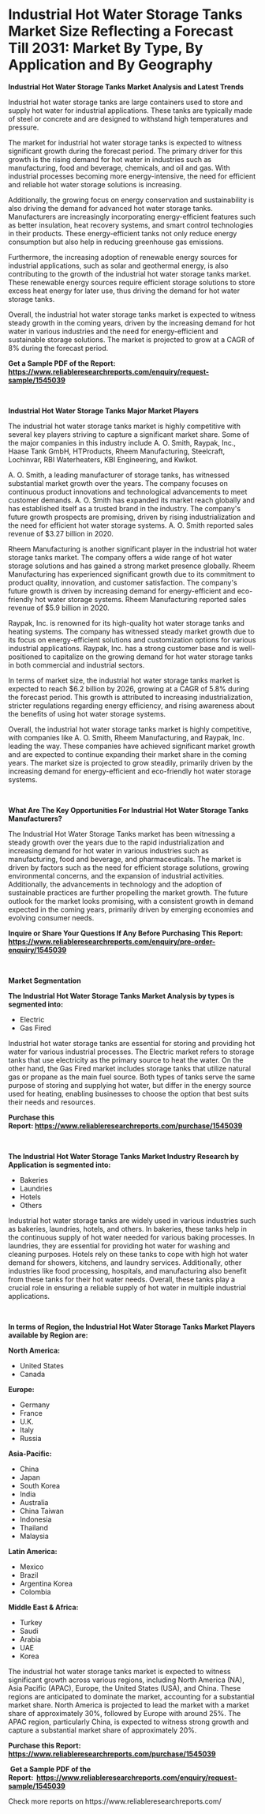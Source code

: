 <p><h1>Industrial Hot Water Storage Tanks Market Size Reflecting a Forecast Till 2031: Market By Type, By Application and By Geography</h1></p><p><strong>Industrial Hot Water Storage Tanks Market Analysis and Latest Trends</strong></p>
<p><p>Industrial hot water storage tanks are large containers used to store and supply hot water for industrial applications. These tanks are typically made of steel or concrete and are designed to withstand high temperatures and pressure.</p><p>The market for industrial hot water storage tanks is expected to witness significant growth during the forecast period. The primary driver for this growth is the rising demand for hot water in industries such as manufacturing, food and beverage, chemicals, and oil and gas. With industrial processes becoming more energy-intensive, the need for efficient and reliable hot water storage solutions is increasing.</p><p>Additionally, the growing focus on energy conservation and sustainability is also driving the demand for advanced hot water storage tanks. Manufacturers are increasingly incorporating energy-efficient features such as better insulation, heat recovery systems, and smart control technologies in their products. These energy-efficient tanks not only reduce energy consumption but also help in reducing greenhouse gas emissions.</p><p>Furthermore, the increasing adoption of renewable energy sources for industrial applications, such as solar and geothermal energy, is also contributing to the growth of the industrial hot water storage tanks market. These renewable energy sources require efficient storage solutions to store excess heat energy for later use, thus driving the demand for hot water storage tanks.</p><p>Overall, the industrial hot water storage tanks market is expected to witness steady growth in the coming years, driven by the increasing demand for hot water in various industries and the need for energy-efficient and sustainable storage solutions. The market is projected to grow at a CAGR of 8% during the forecast period.</p></p>
<p><strong>Get a Sample PDF of the Report:&nbsp; <a href="https://www.reliableresearchreports.com/enquiry/request-sample/1545039">https://www.reliableresearchreports.com/enquiry/request-sample/1545039</a></strong></p>
<p>&nbsp;</p>
<p><strong>Industrial Hot Water Storage Tanks Major Market Players</strong></p>
<p><p>The industrial hot water storage tanks market is highly competitive with several key players striving to capture a significant market share. Some of the major companies in this industry include A. O. Smith, Raypak, Inc., Haase Tank GmbH, HTProducts, Rheem Manufacturing, Steelcraft, Lochinvar, RBI Waterheaters, KBI Engineering, and Kwikot.</p><p>A. O. Smith, a leading manufacturer of storage tanks, has witnessed substantial market growth over the years. The company focuses on continuous product innovations and technological advancements to meet customer demands. A. O. Smith has expanded its market reach globally and has established itself as a trusted brand in the industry. The company's future growth prospects are promising, driven by rising industrialization and the need for efficient hot water storage systems. A. O. Smith reported sales revenue of $3.27 billion in 2020.</p><p>Rheem Manufacturing is another significant player in the industrial hot water storage tanks market. The company offers a wide range of hot water storage solutions and has gained a strong market presence globally. Rheem Manufacturing has experienced significant growth due to its commitment to product quality, innovation, and customer satisfaction. The company's future growth is driven by increasing demand for energy-efficient and eco-friendly hot water storage systems. Rheem Manufacturing reported sales revenue of $5.9 billion in 2020.</p><p>Raypak, Inc. is renowned for its high-quality hot water storage tanks and heating systems. The company has witnessed steady market growth due to its focus on energy-efficient solutions and customization options for various industrial applications. Raypak, Inc. has a strong customer base and is well-positioned to capitalize on the growing demand for hot water storage tanks in both commercial and industrial sectors.</p><p>In terms of market size, the industrial hot water storage tanks market is expected to reach $6.2 billion by 2026, growing at a CAGR of 5.8% during the forecast period. This growth is attributed to increasing industrialization, stricter regulations regarding energy efficiency, and rising awareness about the benefits of using hot water storage systems.</p><p>Overall, the industrial hot water storage tanks market is highly competitive, with companies like A. O. Smith, Rheem Manufacturing, and Raypak, Inc. leading the way. These companies have achieved significant market growth and are expected to continue expanding their market share in the coming years. The market size is projected to grow steadily, primarily driven by the increasing demand for energy-efficient and eco-friendly hot water storage systems.</p></p>
<p>&nbsp;</p>
<p><strong>What Are The Key Opportunities For Industrial Hot Water Storage Tanks Manufacturers?</strong></p>
<p><p>The Industrial Hot Water Storage Tanks market has been witnessing a steady growth over the years due to the rapid industrialization and increasing demand for hot water in various industries such as manufacturing, food and beverage, and pharmaceuticals. The market is driven by factors such as the need for efficient storage solutions, growing environmental concerns, and the expansion of industrial activities. Additionally, the advancements in technology and the adoption of sustainable practices are further propelling the market growth. The future outlook for the market looks promising, with a consistent growth in demand expected in the coming years, primarily driven by emerging economies and evolving consumer needs.</p></p>
<p><strong>Inquire or Share Your Questions If Any Before Purchasing This Report: <a href="https://www.reliableresearchreports.com/enquiry/pre-order-enquiry/1545039">https://www.reliableresearchreports.com/enquiry/pre-order-enquiry/1545039</a></strong></p>
<p>&nbsp;</p>
<p><strong>Market Segmentation</strong></p>
<p><strong>The Industrial Hot Water Storage Tanks Market Analysis by types is segmented into:</strong></p>
<p><ul><li>Electric</li><li>Gas Fired</li></ul></p>
<p><p>Industrial hot water storage tanks are essential for storing and providing hot water for various industrial processes. The Electric market refers to storage tanks that use electricity as the primary source to heat the water. On the other hand, the Gas Fired market includes storage tanks that utilize natural gas or propane as the main fuel source. Both types of tanks serve the same purpose of storing and supplying hot water, but differ in the energy source used for heating, enabling businesses to choose the option that best suits their needs and resources.</p></p>
<p><strong>Purchase this Report:&nbsp;<a href="https://www.reliableresearchreports.com/purchase/1545039">https://www.reliableresearchreports.com/purchase/1545039</a></strong></p>
<p>&nbsp;</p>
<p><strong>The Industrial Hot Water Storage Tanks Market Industry Research by Application is segmented into:</strong></p>
<p><ul><li>Bakeries</li><li>Laundries</li><li>Hotels</li><li>Others</li></ul></p>
<p><p>Industrial hot water storage tanks are widely used in various industries such as bakeries, laundries, hotels, and others. In bakeries, these tanks help in the continuous supply of hot water needed for various baking processes. In laundries, they are essential for providing hot water for washing and cleaning purposes. Hotels rely on these tanks to cope with high hot water demand for showers, kitchens, and laundry services. Additionally, other industries like food processing, hospitals, and manufacturing also benefit from these tanks for their hot water needs. Overall, these tanks play a crucial role in ensuring a reliable supply of hot water in multiple industrial applications.</p></p>
<p>&nbsp;</p>
<p><strong>In terms of Region, the Industrial Hot Water Storage Tanks Market Players available by Region are:</strong></p>
<p>
    <p> <strong> North America: </strong>
        <ul>
            <li>United States</li>
            <li>Canada</li>
        </ul>
        </p> 
    <p> <strong> Europe: </strong>
        <ul>
            <li>Germany</li>
            <li>France</li>
            <li>U.K.</li>
            <li>Italy</li>
            <li>Russia</li>
        </ul>
        </p> 
    <p> <strong> Asia-Pacific: </strong>
        <ul>
            <li>China</li>
            <li>Japan</li>
            <li>South Korea</li>
            <li>India</li>
            <li>Australia</li>
            <li>China Taiwan</li>
            <li>Indonesia</li>
            <li>Thailand</li>
            <li>Malaysia</li>
        </ul>
        </p> 
    <p> <strong> Latin America: </strong>
        <ul>
            <li>Mexico</li>
            <li>Brazil</li>
            <li>Argentina Korea</li>
            <li>Colombia</li>
        </ul>
        </p> 
    <p> <strong> Middle East & Africa: </strong>
        <ul>
            <li>Turkey</li>
            <li>Saudi</li>
            <li>Arabia</li>
            <li>UAE</li>
            <li>Korea</li>
        </ul>
    </p>
    </p>
<p><p>The industrial hot water storage tanks market is expected to witness significant growth across various regions, including North America (NA), Asia Pacific (APAC), Europe, the United States (USA), and China. These regions are anticipated to dominate the market, accounting for a substantial market share. North America is projected to lead the market with a market share of approximately 30%, followed by Europe with around 25%. The APAC region, particularly China, is expected to witness strong growth and capture a substantial market share of approximately 20%.</p></p>
<p><strong>Purchase this Report: <a href="https://www.reliableresearchreports.com/purchase/1545039">https://www.reliableresearchreports.com/purchase/1545039</a></strong></p>
<p>&nbsp;<strong>Get a Sample PDF of the Report:&nbsp;&nbsp;<a href="https://www.reliableresearchreports.com/enquiry/request-sample/1545039">https://www.reliableresearchreports.com/enquiry/request-sample/1545039</a></strong></p>
<p><strong></strong></p>
<p>Check more reports on https://www.reliableresearchreports.com/</p>